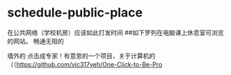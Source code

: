 # schedule-public-place
在公共网络（学校机房）应该如此打发时间
##如下罗列在电脑课上休息室可浏览的网站。
畅通无阻的
  


墙外的
  点击成专家！有意思的一个项目，关于计算机的（（https://github.com/vic317yeh/One-Click-to-Be-Pro
